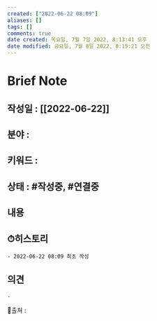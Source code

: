 ```yaml
---
created: ["2022-06-22 08:09"]
aliases: []
tags: []
comments: true
date created: 목요일, 7월 7일 2022, 8:13:41 오후
date modified: 금요일, 7월 8일 2022, 8:15:21 오전
---
```



# Brief Note
## 작성일 : [[2022-06-22]]
## 분야 :
## 키워드 :
## 상태 : #작성중, #연결중


## 내용


## ⏱히스토리
	- 2022-06-22 08:09 최초 작성

## 의견
	-


📙출처 :